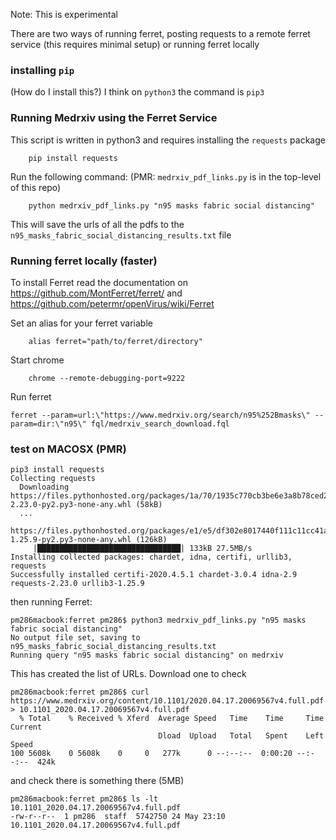 Note: This is experimental

There are two ways of running ferret, posting requests to a remote ferret service (this requires minimal setup) or running ferret locally

### installing `pip`
(How do I install this?) 
I think on `python3` the command is `pip3`


### Running Medrxiv using the Ferret Service
This script is written in python3 and requires installing the `requests` package
```    
    pip install requests
```
Run the following command:
(PMR:  `medrxiv_pdf_links.py` is in the top-level of this repo)

```
    python medrxiv_pdf_links.py "n95 masks fabric social distancing"
```
This will save the urls of all the pdfs to the `n95_masks_fabric_social_distancing_results.txt` file 

### Running ferret locally (faster)
To install Ferret read the documentation on https://github.com/MontFerret/ferret/ and https://github.com/petermr/openVirus/wiki/Ferret

Set an alias for your ferret variable
```
    alias ferret="path/to/ferret/directory"
```
Start chrome 
```
    chrome --remote-debugging-port=9222
```    
Run ferret
```
ferret --param=url:\"https://www.medrxiv.org/search/n95%252Bmasks\" --param=dir:\"n95\" fql/medrxiv_search_download.fql
```

### test on MACOSX (PMR)
```
pip3 install requests
Collecting requests
  Downloading https://files.pythonhosted.org/packages/1a/70/1935c770cb3be6e3a8b78ced23d7e0f3b187f5cbfab4749523ed65d7c9b1/requests-2.23.0-py2.py3-none-any.whl (58kB)
  ...
  https://files.pythonhosted.org/packages/e1/e5/df302e8017440f111c11cc41a6b432838672f5a70aa29227bf58149dc72f/urllib3-1.25.9-py2.py3-none-any.whl (126kB)
     |████████████████████████████████| 133kB 27.5MB/s 
Installing collected packages: chardet, idna, certifi, urllib3, requests
Successfully installed certifi-2020.4.5.1 chardet-3.0.4 idna-2.9 requests-2.23.0 urllib3-1.25.9
```
then running Ferret:
```
pm286macbook:ferret pm286$ python3 medrxiv_pdf_links.py "n95 masks fabric social distancing"
No output file set, saving to n95_masks_fabric_social_distancing_results.txt
Running query "n95 masks fabric social distancing" on medrxiv
```
This has created the list of URLs. Download one to check
```
pm286macbook:ferret pm286$ curl https://www.medrxiv.org/content/10.1101/2020.04.17.20069567v4.full.pdf > 10.1101_2020.04.17.20069567v4.full.pdf
  % Total    % Received % Xferd  Average Speed   Time    Time     Time  Current
                                 Dload  Upload   Total   Spent    Left  Speed
100 5608k    0 5608k    0     0   277k      0 --:--:--  0:00:20 --:--:--  424k
```
and check there is something there (5MB)
```
pm286macbook:ferret pm286$ ls -lt 10.1101_2020.04.17.20069567v4.full.pdf 
-rw-r--r--  1 pm286  staff  5742750 24 May 23:10 10.1101_2020.04.17.20069567v4.full.pdf
```
